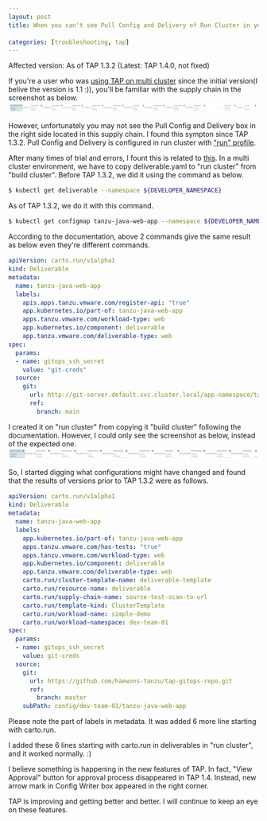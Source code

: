 ```yaml
---
layout: post
title: When you can't see Pull Config and Delivery of Run Cluster in your supply chain - as of TAP 1.3.2

categories: [troubleshooting, tap]
---
```


Affected version: As of TAP 1.3.2 (Latest: TAP 1.4.0, not fixed)

If you're a user who was [using TAP on multi cluster](https://docs.vmware.com/en/VMware-Tanzu-Application-Platform/1.4/tap/multicluster-about.html) since the initial version(I belive the version is 1.1 :)), you'll be familiar with the supply chain in the screenshot as below. 
![tap-supply-chian 1](https://raw.githubusercontent.com/haewons-tanzu/haewons-tanzu.github.io/master/static/img/_posts/2023-01-25-tap-deliverables/1.png)

However, unfortunately you may not see the Pull Config and Delivery box in the right side located in this supply chain. I found this sympton since TAP 1.3.2. Pull Config and Delivery is configured in run cluster with ["run" profile](https://docs.vmware.com/en/VMware-Tanzu-Application-Platform/1.4/tap/multicluster-reference-tap-values-run-sample.html).

After many times of trial and errors, I fount this is related to [this](https://docs.vmware.com/en/VMware-Tanzu-Application-Platform/1.3/tap/GUID-multicluster-getting-started.html). In a multi cluster environment, we have to copy deliverable.yaml to "run cluster" from "build cluster". Before TAP 1.3.2, we did it using the command as below.
```bash
$ kubectl get deliverable --namespace ${DEVELOPER_NAMESPACE}
```
As of TAP 1.3.2, we do it with this command.
```bash
$ kubectl get configmap tanzu-java-web-app --namespace ${DEVELOPER_NAMESPACE} -o go-template=' {{.data.deliverable}}'
```
According to the documentation, above 2 commands give the same result as below even they're different commands.
```yaml
apiVersion: carto.run/v1alpha1
kind: Deliverable
metadata:
  name: tanzu-java-web-app
  labels:
    apis.apps.tanzu.vmware.com/register-api: "true"
    app.kubernetes.io/part-of: tanzu-java-web-app
    apps.tanzu.vmware.com/workload-type: web
    app.kubernetes.io/component: deliverable
    app.tanzu.vmware.com/deliverable-type: web
spec:
  params:
  - name: gitops_ssh_secret
    value: "git-creds"
  source:
    git:
      url: http://git-server.default.svc.cluster.local/app-namespace/tanzu-java-web-app
      ref:
        branch: main
```

I created it on "run cluster" from copying it "build cluster" following the documentation. However, I could only see the screenshot as below, instead of the expected one.
![tap-supply-chian 2](https://raw.githubusercontent.com/haewons-tanzu/haewons-tanzu.github.io/master/static/img/_posts/2023-01-25-tap-deliverables/2.png)

So, I started digging what configurations might have changed and found that the results of versions prior to TAP 1.3.2 were as follows.
```yaml
apiVersion: carto.run/v1alpha1
kind: Deliverable
metadata:
  name: tanzu-java-web-app
  labels:
    app.kubernetes.io/part-of: tanzu-java-web-app
    apps.tanzu.vmware.com/has-tests: "true"
    apps.tanzu.vmware.com/workload-type: web
    app.kubernetes.io/component: deliverable
    app.tanzu.vmware.com/deliverable-type: web
    carto.run/cluster-template-name: deliverable-template
    carto.run/resource-name: deliverable
    carto.run/supply-chain-name: source-test-scan-to-url
    carto.run/template-kind: ClusterTemplate
    carto.run/workload-name: simple-demo
    carto.run/workload-namespace: dev-team-01
spec:
  params:
  - name: gitops_ssh_secret
    value: git-creds
  source:
    git:
      url: https://github.com/haewons-tanzu/tap-gitops-repo.git
      ref:
        branch: master
    subPath: config/dev-team-01/tanzu-java-web-app
```

Please note the part of labels in metadata. It was added 6 more line starting with carto.run.

I added these 6 lines starting with carto.run in deliverables in "run cluster", and it worked normally. :)

I believe something is happening in the new features of TAP. In fact, "View Approval" button for approval process disappeared in TAP 1.4. Instead, new arrow mark in Config Writer box appeared in the right corner.

TAP is improving and getting better and better. I will continue to keep an eye on these features.

